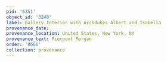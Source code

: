 ```yaml
---
pid: '5351'
object_id: '3248'
label: Gallery Interior with Archdukes Albert and Isabella
provenance_date:
provenance_location: United States, New York, NY
provenance_text: Pierpont Morgan
order: '0666'
collection: provenance
---
```

